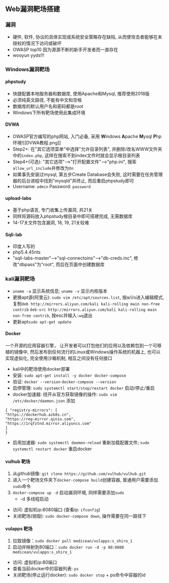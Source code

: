 ## Web漏洞靶场搭建
### 漏洞
- 硬件, 软件, 协议的具体实现或系统安全策略存在缺陷, 从而使攻击者能够在未授权的情况下访问或破坏
- OWASP top10 因为源源不断的新手开发者而一直存在
- wooyun yyds!!!

### Windows漏洞靶场
#### phpstudy
- 快捷配置本地服务器和数据库, 使用Apache和Mysql, 推荐使用2018版
- 必须纯英文路径, 不能有中文和空格
- 数据库的默认用户名和密码都是root
- Windows下所有靶场使用此集成环境

#### DVWA
- OWASP官方编写的php网站, 入门必备, 采用 **W**indows **A**pache **M**ysql **P**hp 环境![[DVWA教程.png]]
- Step2+: 在"其它选项菜单"中选择"允许目录列表", 并删除/改名WWW文件夹中的`index.php`, 这样在搜索不到index文件时就会显示根目录列表
- Step4+(可选): "其它选项"-->"打开配置文件"-->"php.ini", 搜索`allow_url_include`并修改为`On`
- 如果事先安装过mysql, 第五步Create Database会失败, 这时需要在任务管理器的后台进程中找到"mysqld"并终止, 而后重启phpstudy即可
- Username: `admin`  Password: `password`

#### upload-labs
- 基于php语言, 专门收集上传漏洞, 共21关
- 同样将源码放入phpstudy根目录中即可搭建完成, 无需数据库
- 14-17关文件包含漏洞, 18, 19, 21关较难

#### Sqli-lab
- 印度人写的
- php5.4.45nts
- "sqli-labs-master"-->"sql-connectoins"-->"db-creds.inc", 修改"dbpass"为"root", 而后在页面中创建数据库


### kali漏洞靶场
- `uname -a` 显示系统信息; `uname -v` 显示内核版本
- 更换apt源(阿里云): `sudo vim /etc/apt/sources.list`, 按a/i/o进入编辑模式, 复制`deb http://mirrors.aliyun.com/kali kali-rolling main non-free contrib` `deb-src http://mirrors.aliyun.com/kali kali-rolling main non-free contrib`, 按esc并输入`:wq`退出
- 更新apt`sudo apt-get update`

#### Docker
一个开源的应用容器引擎， 让开发者可以打包他们的应用以及依赖包到一个可移植的镜像中, 然后发布到任何流行的Linux或Windows操作系统的机器上, 也可以实现虚拟化, 完全使用沙箱机制, 相互之间没有任何接口
- kali中的靶场使用docker部署
- 安装: `sudo apt-get install -y docker docker-compose`
- 验证: `docker --version`  `docker-compose --version`
- 启停管理: `sudo systemctl start/stop/restart docker` 启动/停止/重启
- docker加速器: 绕开从官方获取镜像的操作: `sudo vim /etc/docker/daemon.json` 添加
```
{ "registry-mirrors": [ 
"https://dockerhub.azk8s.cn", 
"https://reg-mirror.qiniu.com", 
"https://1rqfztnd.mirror.aliyuncs.com" 
] 
}
```
- 启用加速器: `sudo systemctl daemon-reload` 重新加载配置文件; `sudo systemctl restart docker` 重启docker

#### vulhub 靶场
1. 从github镜像: `git clone https://github.com/vulhub/vulhub.git`
2. 进入一个靶场文件夹下`docker-compose build`创建容器, 普通用户需要添加`sudo`命令
3. `docker-compose up -d` 启动漏洞环境, 同样需要添加`sudo`
	- -d 多线程启动
- 访问: 虚拟机ip:8080端口 (查看ip: `ifconfig`)
- 关闭靶场(销毁): `sudo docker-compose down`, 操作需要在同一路径下

#### vulapps 靶场
1. 拉取镜像：`sudo docker pull medicean/vulapps:s_shiro_1`
2. 启动并映射到80端口：`sudo docker run -d -p 80:8080 medicean/vulapps:s_shiro_1`
- 访问: 虚拟机ip:80端口
- 查看当前docker中的容器列表: `ps`
- 关闭靶场(停止运行docker): `sudo docker stop` + ps命令中容器的id